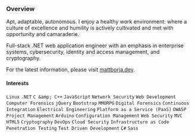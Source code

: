 ### Overview

Apt, adaptable, autonomous. I enjoy a healthy work environment: where a culture of excellence and humility is actively cultivated and met with opportunity and camaraderie.

Full-stack .NET web application engineer with an emphasis in enterprise systems, cybersecurity, identity and access management, and cryptography.

For the latest information, please visit [mattborja.dev](https://mattborja.dev/).

#### Interests
`Linux` `.NET` `C &amp; C++` `JavaScript` `Network Security` `Web Development` `Computer Forensics` `jQuery` `Bootstrap` `MMORPG` `Digital Forensics` `Continuous Integration` `Electrical Engineering` `Platform as a Service (PaaS)` `OWASP` `Project Management` `Arduino` `Configuration Management` `Web Security` `MVC` `HTML5` `Cryptography` `DevOps` `Cloud Security` `Infrastructure as Code` `Penetration Testing` `Test Driven Development` `C#` `Sass`
